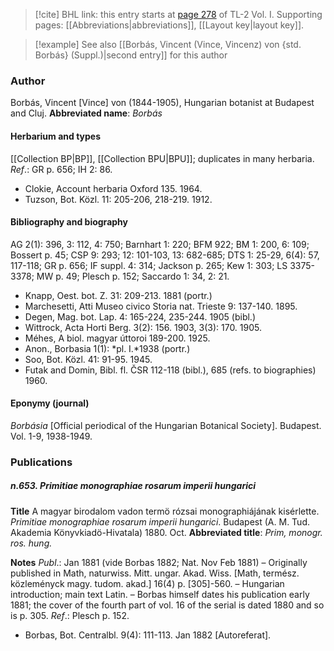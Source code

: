 > [!cite] BHL link: this entry starts at [page 278](https://www.biodiversitylibrary.org/page/33120409) of TL-2 Vol. I.
> Supporting pages: [[Abbreviations|abbreviations]], [[Layout key|layout key]].

> [!example] See also [[Borbás, Vincent (Vince, Vincenz) von {std. Borbás} (Suppl.)|second entry]] for this author

### Author

Borbás, Vincent \[Vince\] von (1844-1905), Hungarian botanist at Budapest and Cluj. 
**Abbreviated name**: *Borbás*

#### Herbarium and types

[[Collection BP|BP]], [[Collection BPU|BPU]]; duplicates in many herbaria.
*Ref*.: GR p. 656; IH 2: 86.
- Clokie, Account herbaria Oxford 135. 1964.
- Tuzson, Bot. Közl. 11: 205-206, 218-219. 1912.

#### Bibliography and biography

AG 2(1): 396, 3: 112, 4: 750; Barnhart 1: 220; BFM 922; BM 1: 200, 6: 109; Bossert p. 45; CSP 9: 293; 12: 101-103, 13: 682-685; DTS 1: 25-29, 6(4): 57, 117-118; GR p. 656; IF suppl. 4: 314; Jackson p. 265; Kew 1: 303; LS 3375-3378; MW p. 49; Plesch p. 152; Saccardo 1: 34, 2: 21.
- Knapp, Oest. bot. Z. 31: 209-213. 1881 (portr.)
- Marchesetti, Atti Museo civico Storia nat. Trieste 9: 137-140. 1895.
- Degen, Mag. bot. Lap. 4: 165-224, 235-244. 1905 (bibl.)
- Wittrock, Acta Horti Berg. 3(2): 156. 1903, 3(3): 170. 1905.
- Méhes, A biol. magyar úttoroi 189-200. 1925.
- Anon., Borbasia 1(1): *pl. I.*1938 (portr.)
- Soo, Bot. Közl. 41: 91-95. 1945.
- Futak and Domin, Bibl. fl. ČSR 112-118 (bibl.), 685 (refs. to biographies) 1960.

#### Eponymy (journal)

*Borbásia* \[Official periodical of the Hungarian Botanical Society\]. Budapest. Vol. 1-9, 1938-1949.

### Publications

##### n.653. Primitiae monographiae rosarum imperii hungarici

**Title**
A magyar birodalom vadon termö rózsai monographiájának kisérlette. *Primitiae monographiae rosarum imperii hungarici*. Budapest (A. M. Tud. Akademia Könyvkiadö-Hivatala) 1880. Oct.
**Abbreviated title**: *Prim, monogr. ros. hung.*

**Notes**
*Publ*.: Jan 1881 (vide Borbas 1882; Nat. Nov Feb 1881) – Originally published in Math, naturwiss. Mitt. ungar. Akad. Wiss. \[Math, termész. közleményck magy. tudom. akad.\] 16(4) p. \[305\]-560. – Hungarian introduction; main text Latin. – Borbas himself dates his publication early 1881; the cover of the fourth part of vol. 16 of the serial is dated 1880 and so is p. 305.
*Ref*.: Plesch p. 152.
- Borbas, Bot. Centralbl. 9(4): 111-113. Jan 1882 \[Autoreferat\].

